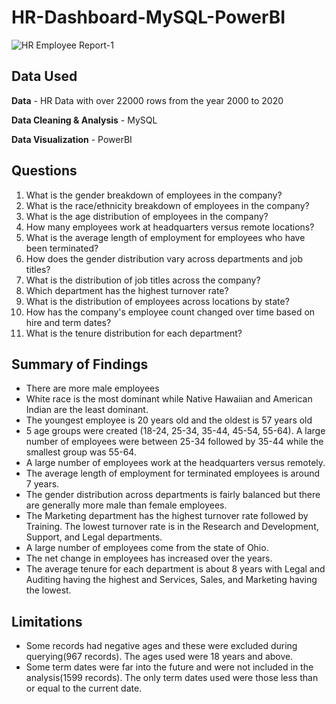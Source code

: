 # HR-Dashboard-MySQL-PowerBI

![HR Employee Report-1](https://github.com/brunofrezende/HR-Dashboard-MySQL-PowerBI/assets/81274688/ca26eec6-7b3d-4583-873d-30f04344785d)

## Data Used

**Data** - HR Data with over 22000 rows from the year 2000 to 2020

**Data Cleaning & Analysis** - MySQL

**Data Visualization** - PowerBI

## Questions
1. What is the gender breakdown of employees in the company?
2. What is the race/ethnicity breakdown of employees in the company?
3. What is the age distribution of employees in the company?
4. How many employees work at headquarters versus remote locations?
5. What is the average length of employment for employees who have been terminated?
6. How does the gender distribution vary across departments and job titles?
7. What is the distribution of job titles across the company?
8. Which department has the highest turnover rate?
9. What is the distribution of employees across locations by state?
10. How has the company's employee count changed over time based on hire and term dates?
11. What is the tenure distribution for each department?

## Summary of Findings
* There are more male employees
* White race is the most dominant while Native Hawaiian and American Indian are the least dominant.
* The youngest employee is 20 years old and the oldest is 57 years old
* 5 age groups were created (18-24, 25-34, 35-44, 45-54, 55-64). A large number of employees were between 25-34 followed by 35-44 while the smallest group was 55-64.
* A large number of employees work at the headquarters versus remotely.
* The average length of employment for terminated employees is around 7 years.
* The gender distribution across departments is fairly balanced but there are generally more male than female employees.
* The Marketing department has the highest turnover rate followed by Training. The lowest turnover rate is in the Research and Development, Support, and Legal departments.
* A large number of employees come from the state of Ohio.
* The net change in employees has increased over the years.
* The average tenure for each department is about 8 years with Legal and Auditing having the highest and Services, Sales, and Marketing having the lowest.

## Limitations
* Some records had negative ages and these were excluded during querying(967 records). The ages used were 18 years and above.
* Some term dates were far into the future and were not included in the analysis(1599 records). The only term dates used were those less than or equal to the current date.
